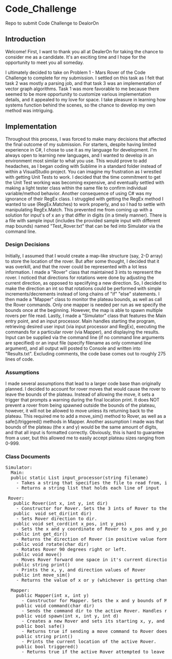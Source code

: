 # Code_Challenge
Repo to submit Code Challenge to DealorOn

## Introduction

Welcome! First, I want to thank you all at DealerOn for taking the chance to consider me as a candidate. It's an exciting time 
and I hope for the opportunity to meet you all someday.

I ultimately decided to take on Problem 1 - Mars Rover of the Code Challenge to complete for my submission. I settled on this 
task as I felt that task 2 was mostly a parsing job, and that task 3 was an implementation of vector graph algorithms. 
Task 1 was more favorable to me because there seemed to be more opportunity to customize various implementation details, and
it appealed to my love for space. I take pleasure in learning how systems function behind the scenes, so the chance to develop my own method was intriguing.

## Implementation

Throughout this process, I was forced to make many decisions that affected the final outcome of my submission. For starters, 
despite having limited experience in C#, I chose to use it as my language for development. I'm always open to learning new 
languages, and I wanted to develop in an environment most similar to what you use. This would prove to add headaches, as I
began coding with Sublime in a standard folder instead of within a VisualStudio project. You can imagine my frustration as I 
wrestled with getting Unit Tests to work. I decided that the time commitment to get the Unit Test working
was becoming expensive, and eventually settled with making a light tester class within the same file to confirm individual
variable/method behavior. Another consequence of using C# was my ignorance of their RegEx class. I struggled with getting the 
RegEx method I wanted to use (RegEx.Matches) to work properly, and so I had to settle with manipulating RegEx.Match. This 
prevented me from coming up with a solution for input's of x an y that differ in digits (in a timely manner). There is a file with sample input (includes the provided sample input with different map bounds) named "Test_Rover.txt" that can be fed into Simulator via the command line.

### Design Decisions

Initially, I assumed that I would create a map-like structure (say, 2-D array) to store the location of the rover.
But after some thought, I decided that it was overkill, and that the rover could be represented with a lot less information.
I made a "Rover" class that maintained 3 ints to represent the rover. I noticed that directions for rotations were done
by adjusting the current direction, as opposed to speciifying a new direction. So, I decided to make the direction an int 
so that rotations could be performed with simple increments/decrements instead of long chains of "if" "else" statements.
I then made a "Mapper" class to monitor the plateau bounds, as well as call the Rover commands. Only one mapper is needed 
per run as we specify the bounds once at the beginning. However, the map is able to spawn multiple rovers per file read.
Lastly, I made a "Simulator" class that features the Main entry point, and an input processor. Main handles starting the program, 
retrieving desired user input (via input processor and RegEx), executing the commands for a particular rover (via Mapper),
and displaying the results. Input can be supplied via the command line (if no command line arguments are specified) or an input 
file (specify filename as only command line argument), and all output will posted to Console and written into "Results.txt".
Excluding comments, the code base comes out to roughly 275 lines of code.

### Assumptions

I made several assumptions that lead to a larger code base than originally planned. I decided to account for rover moves that
would cause the rover to leave the bounds of the plateau. Instead of allowing the move, it sets a trigger that prompts a warning 
during the final location print. It does NOT prevent a rover from being spawned outside the bounds of the plateau, however, it will
not be allowed to move unless its returning back to the plateau. This required me to add a move_sim() method to Rover, as well as a safe()/triggered() methods in Mapper. Another assumption I made was that bounds of the plateau (the x and y) would be the same amount of digits, and that all input is formatted correctly. Obviously, this is hard to guarantee from a user, but this allowed me to easily accept plateau sizes ranging from 0-999. 

### Class Documents

<pre>
Simulator: 
  Main: 
  public static List<string> input_processor(string filename)
    - Takes a string that specifies the file to read from, if the string is blank then read from Console.
    - Returns a string list that holds each line of input
 
 Rover: 
   public Rover(int x, int y, int dir) 
    - Constructor for Rover. Sets the 3 ints of Rover to the parameters. 
   public  void set_dir(int dir)
    - Sets Rover direction to dir.
   public void set_cord(int x_pos, int y_pos)
    - Sets the x and y coordinate of Rover to x_pos and y_pos respectively.
   public int get_dir()
    - Returns the direction of Rover (in positive value form).
   public void rotate(char dir)
    - Rotates Rover 90 degrees right or left.
   public void move()
    - Moves Rover forward one space in it's current direction.
   public string print()
    - Prints the x, y, and direction values of Rover
   public int move_sim()
    - Returns the value of x or y (whichever is getting changed) of Rover, if a move was to be made.
    
  Mapper:
    public Mapper(int x, int y)
      - Constructor for Mapper. Sets the x and y bounds of Mapper to the parameters.
    public void command(char dir)
      - Sends the command dir to the active Rover. Handles rotates and move commands.
    public void spawn(int x, int y, int d)
      - Creates a new Rover and sets its starting x, y, and d to the parameters.
    public bool safe()
      - Returns true if sending a move command to Rover does NOT move it outside of the plateau.
    public string print()
      - Prints the current location of the active Rover.
    public bool triggered()
      - Returns true if the active Rover attempted to leave the bounds of the plateau.
</pre>
